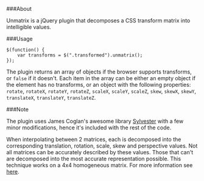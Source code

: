 ###About

Unmatrix is a jQuery plugin that decomposes a CSS transform matrix into 
intelligible values.

###Usage

```
$(function() {
    var transforms = $(".transformed").unmatrix();
});
```

The plugin returns an array of objects if the browser supports transforms, or 
```false``` if it doesn't. Each item in the array can be either an empty 
object if the element has no transforms, or an object with the following 
properties: 
```rotate```, ```rotateX```, ```rotateY```, ```rotateZ```, ```scaleX```, 
```scaleY```, ```scaleZ```, ```skew```, ```skewX```, ```skewY```, 
```translateX```, ```translateY```, ```translateZ```. 

###Note

The plugin uses James Coglan's awesome library 
[Sylvester](http://sylvester.jcoglan.com/) with a few minor modifications, hence 
it's included with the rest of the code.

When interpolating between 2 matrices, each is decomposed into the corresponding 
translation, rotation, scale, skew and perspective values. Not all matrices can 
be accurately described by these values. Those that can't are decomposed into 
the most accurate representation possible. This technique works on a 4x4 
homogeneous matrix. For more information see 
[here](http://dev.w3.org/csswg/css3-transforms/).
